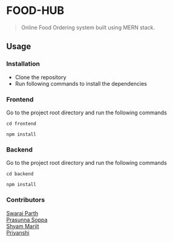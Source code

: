 # FOOD-HUB

> Online Food Ordering system built using MERN stack.

## Usage

### Installation

- Clone the repository
- Run following commands to install the dependencies

### Frontend
Go to the project root directory and run the following commands

```
cd frontend
```
```
npm install
```


### Backend
Go to the project root directory and run the following commands

```
cd backend
```
```
npm install
```

### Contributors
[Swaraj Parth](https://github.com/swarajparth/)<br/>
[Prasunna Soppa](https://github.com/prasunna09/)<br/>
[Shyam Marjit](https://github.com/shyammarjit/)<br/>
[Priyanshi](https://github.com/Priyanshi1704/)<br/>
